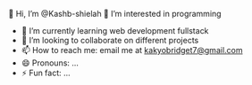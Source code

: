 👋 Hi, I’m @Kashb-shielah
 👀 I’m interested in programming
- 🌱 I’m currently learning web development fullstack
- 💞️ I’m looking to collaborate on different projects
- 📫 How to reach me: email me at kakyobridget7@gmail.com
- 😄 Pronouns: ...
- ⚡ Fun fact: ...

<!---
Kashb-shielah/Kashb-shielah is a ✨ special ✨ repository because its `README.md` (this file) appears on your GitHub profile.
You can click the Preview link to take a look at your changes.
--->
